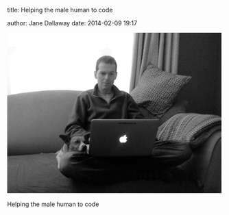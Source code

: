 
title: Helping the male human to code
  
author: Jane Dallaway
date: 2014-02-09 19:17

<div><a href="/media/tp_IMG_20140209_191558.JPG"><img src="/media/tp_thumb_IMG_20140209_191558.JPG" width="500" height="375"/></a></div>

Helping the male human to code
  
      
